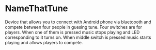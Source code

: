 # NameThatTune
Device that allows you to connect with Android phone via bluetoooth and compete between four people in guesing tune.
Four switches are for players. When one of them is pressed music stops playing and LED corresponding to it turns on.
When middle switch is pressed music starts playing and allows players to compete.
